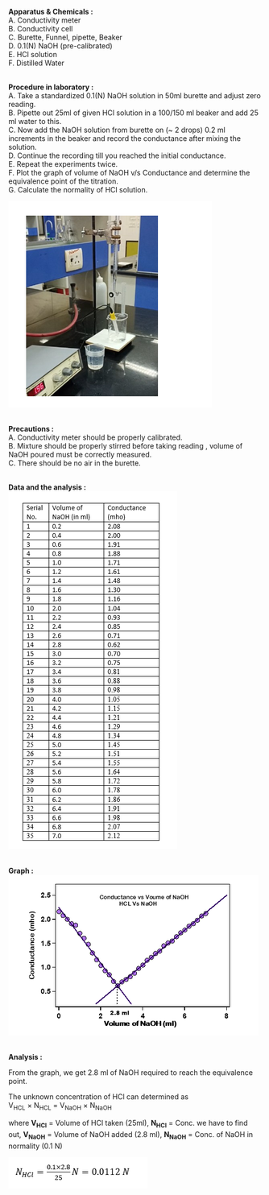 <b>Apparatus & Chemicals : </b><br>
A.	Conductivity meter <br>
B.	Conductivity cell <br>
C.	Burette, Funnel, pipette, Beaker <br>
D.	0.1(N) NaOH (pre-calibrated) <br>
E.	HCl solution <br>
F.	Distilled Water <br><br>

<b>Procedure in laboratory : </b><br>
A.	Take a standardized 0.1(N) NaOH solution in 50ml burette and adjust zero reading.<br>
B.	Pipette out 25ml of given HCl solution in a 100/150 ml beaker and add 25 ml water to this.<br>
C.	Now add the NaOH solution from burette on (~ 2 drops) 0.2 ml increments in the beaker and record the conductance after mixing the solution.<br>
D.	Continue the recording till you reached the initial conductance.<br>
E.	Repeat the experiments twice.<br>
F.	Plot the graph of volume of NaOH v/s Conductance and determine the equivalence point of the titration.<br>
G.	Calculate the normality of HCl solution.<br>

<img src="images/image_5.png"><br><br>

<b>Precautions : </b><br>
A.	Conductivity meter should be properly calibrated.<br>
B.	Mixture should be properly stirred before taking reading , volume of NaOH poured must be correctly measured.<br>
C.	There should be no air in the burette.<br><br>

<b>Data and the analysis : </b><br>
<img src="images/image_6.png"><br><br>

<b>Graph : </b><br>
<img src="images/image_7.png"><br><br>

<b>Analysis : </b><br>

From the graph, we get 2.8 ml of NaOH required to reach the equivalence point.<br>

The unknown concentration of HCl can determined as<br>
V<sub>HCL</sub> × N<sub>HCL</sub> = V<sub>NaOH</sub> × N<sub>NaOH</sub>

where <b>V<sub>HCl<sub></b> = Volume of HCl taken (25ml), <b>N<sub>HCl<sub></b> = Conc. we have to find out, <b>V<sub>NaOH<sub></b> = Volume of NaOH added (2.8 ml), <b>N<sub>NaOH<sub></b> = Conc. of NaOH in normality (0.1 N) <br>

<img src="images/image_8.png"><br><br>




